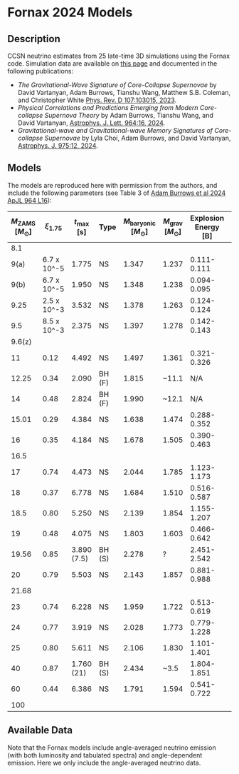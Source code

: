 # Fornax 2024 Models 

## Description

CCSN neutrino estimates from 25 late-time 3D simulations using the Fornax code. Simulation data are available on [this page](https://www.astro.princeton.edu/~burrows/nu-emissions.3d.update/) and documented in the following publications:

* *The Gravitational-Wave Signature of Core-Collapse Supernovae* by David Vartanyan, Adam Burrows, Tianshu Wang, Matthew S.B. Coleman, and Christopher White [Phys. Rev. D 107:103015, 2023](https://doi.org/10.1103/PhysRevD.107.103015).
* *Physical Correlations and Predictions Emerging from Modern Core-collapse Supernova Theory* by Adam Burrows, Tianshu Wang, and David Vartanyan, [Astrophys.  J. Lett. 964:16, 2024](https://doi.org/10.3847/2041-8213/ad319e).
* *Gravitational-wave and Gravitational-wave Memory Signatures of Core-collapse Supernovae* by Lyla Choi, Adam Burrows, and David Vartanyan, [Astrophys. J.  975:12, 2024](https://doi.org/10.3847/1538-4357/ad74f8).

## Models

The models are reproduced here with permission from the authors, and include the following parameters (see Table 3 of [Adam Burrows et al 2024 ApJL 964 L16](https://doi.org/10.3847/2041-8213/ad319e)):

| $`M_\mathrm{ZAMS}`$ [$`M_\odot`$] | $`\xi_{1.75}`$ | $`{t}_{\max }`$ [s] | Type   | $`M_\mathrm{baryonic}`$ [$`M_\odot`$] | $`M_\mathrm{grav}`$ [$`M_\odot`$] | Explosion Energy [B] | $`^{56}\mathrm{Ni}`$ | $`{v}_{\mathrm{kick}}^{\mathrm{total}}`$ [km/s] |
|-----------------------------------|----------------|---------------------|--------|---------------------------------------|-----------------------------------|----------------------|----------------------|-------------------------------------------------|
| 8.1                               |                |                     |        |                                       |                                   |                      |                      |                                                 |
| 9(a)                              | 6.7 x 10^-5    | 1.775               | NS     | 1.347                                 | 1.237                             | 0.111-0.111          | 0.168                | 120.7                                           |
| 9(b)                              | 6.7 x 10^-5    | 1.950               | NS     | 1.348                                 | 1.238                             | 0.094-0.095          | 0.612                | 78.6                                            |
| 9.25                              | 2.5 x 10^-3    | 3.532               | NS     | 1.378                                 | 1.263                             | 0.124-0.124          | 1.04                 | 140.1                                           |
| 9.5                               | 8.5 x 10^-3    | 2.375               | NS     | 1.397                                 | 1.278                             | 0.142-0.143          | 1.47                 | 208.6                                           |
| 9.6(z)                            |                |                     |        |                                       |                                   |                      |                      |                                                 |
| 11                                | 0.12           | 4.492               | NS     | 1.497                                 | 1.361                             | 0.321-0.326          | 2.92                 | 699.4                                           |
| 12.25                             | 0.34           | 2.090               | BH (F) | 1.815                                 | ~11.1                             | N/A                  | N/A                  | 39.9 (10.7)                                     |
| 14                                | 0.48           | 2.824               | BH (F) | 1.990                                 | ~12.1                             | N/A                  | N/A                  | 42.5 (9.59)                                     |
| 15.01                             | 0.29           | 4.384               | NS     | 1.638                                 | 1.474                             | 0.288-0.352          | 5.42                 | 173.9                                           |
| 16                                | 0.35           | 4.184               | NS     | 1.678                                 | 1.505                             | 0.390-0.463          | 6.06                 | 468.0                                           |
| 16.5                              |                |                     |        |                                       |                                   |                      |                      |                                                 |
| 17                                | 0.74           | 4.473               | NS     | 2.044                                 | 1.785                             | 1.123-1.173          | 9.99                 | 759.8                                           |
| 18                                | 0.37           | 6.778               | NS     | 1.684                                 | 1.510                             | 0.516-0.587          | 10.3                 | 686.0                                           |
| 18.5                              | 0.80           | 5.250               | NS     | 2.139                                 | 1.854                             | 1.155-1.207          | 13.8                 | 762.4                                           |
| 19                                | 0.48           | 4.075               | NS     | 1.803                                 | 1.603                             | 0.466-0.642          | 7.73                 | 526.7                                           |
| 19.56                             | 0.85           | 3.890 (7.5)         | BH (S) | 2.278                                 | ?                                 | 2.451-2.542          | 25.6                 | 1826 (?)                                        |
| 20                                | 0.79           | 5.503               | NS     | 2.143                                 | 1.857                             | 0.881-0.988          | 9.94                 | 567.9                                           |
| 21.68                             |                |                     |        |                                       |                                   |                      |                      |                                                 |
| 23                                | 0.74           | 6.228               | NS     | 1.959                                 | 1.722                             | 0.513-0.619          | 8.77                 | 280.8                                           |
| 24                                | 0.77           | 3.919               | NS     | 2.028                                 | 1.773                             | 0.779-1.228          | 12.5                 | 912.1                                           |
| 25                                | 0.80           | 5.611               | NS     | 2.106                                 | 1.830                             | 1.101-1.401          | 16.8                 | 633.0                                           |
| 40                                | 0.87           | 1.760 (21)          | BH (S) | 2.434                                 | ~3.5                              | 1.804-1.851          | 16.5                 | 1504(1034)                                      |
| 60                                | 0.44           | 6.386               | NS     | 1.791                                 | 1.594                             | 0.541-0.722          | 10.6                 | 864.8                                           |
| 100                               |                |                     |        |                                       |                                   |                      |                      |                                                 |                                       |

## Available Data

Note that the Fornax models include angle-averaged neutrino emission (with both luminosity and tabulated spectra) and angle-dependent emission. Here we only include the angle-averaged neutrino data.
